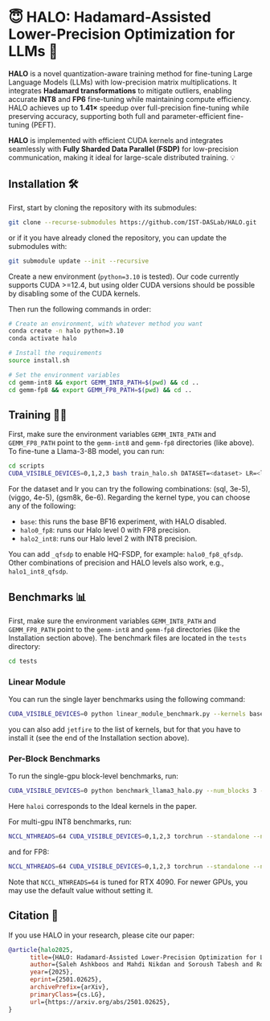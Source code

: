 # 😇 HALO: Hadamard-Assisted Lower-Precision Optimization for LLMs 🚀

__HALO__ is a novel quantization-aware training method for fine-tuning Large Language Models (LLMs) with low-precision matrix multiplications. It integrates **Hadamard transformations** to mitigate outliers, enabling accurate **INT8** and **FP6** fine-tuning while maintaining compute efficiency. HALO achieves up to **1.41×** speedup over full-precision fine-tuning while preserving accuracy, supporting both full and parameter-efficient fine-tuning (PEFT). 

__HALO__ is implemented with efficient CUDA kernels and integrates seamlessly with **Fully Sharded Data Parallel (FSDP)** for low-precision communication, making it ideal for large-scale distributed training. 💡

## Installation 🛠️
First, start by cloning the repository with its submodules:

```bash
git clone --recurse-submodules https://github.com/IST-DASLab/HALO.git
```
or if it you have already cloned the repository, you can update the submodules with:
```bash
git submodule update --init --recursive
```

Create a new environment (`python=3.10` is tested). Our code currently supports CUDA >=12.4, but using older CUDA versions should be possible by disabling some of the CUDA kernels.

Then run the following commands in order:
```bash
# Create an environment, with whatever method you want
conda create -n halo python=3.10
conda activate halo

# Install the requirements
source install.sh

# Set the environment variables
cd gemm-int8 && export GEMM_INT8_PATH=$(pwd) && cd ..
cd gemm-fp8 && export GEMM_FP8_PATH=$(pwd) && cd ..
```

## Training 👨‍🏫
First, make sure the environment variables `GEMM_INT8_PATH` and `GEMM_FP8_PATH` point to the `gemm-int8` and `gemm-fp8` directories (like above). To fine-tune a Llama-3-8B model, you can run:
```bash
cd scripts
CUDA_VISIBLE_DEVICES=0,1,2,3 bash train_halo.sh DATASET=<dataset> LR=<lr> KERNEL_TYPE=<kernel_type>
```

For the dataset and lr you can try the following combinations: (sql, 3e-5), (viggo, 4e-5), (gsm8k, 6e-6). Regarding the kernel type, you can choose any of the following:
- `base`: this runs the base BF16 experiment, with HALO disabled.
- `halo0_fp8`: runs our Halo level 0 with FP8 precision.
- `halo2_int8`: runs our Halo level 2 with INT8 precision.

You can add `_qfsdp` to enable HQ-FSDP, for example: `halo0_fp8_qfsdp`. Other combinations of precision and HALO levels also work, e.g., `halo1_int8_qfsdp`.


## Benchmarks 📊
First, make sure the environment variables `GEMM_INT8_PATH` and `GEMM_FP8_PATH` point to the `gemm-int8` and `gemm-fp8` directories (like the Installation section above). The benchmark files are located in the `tests` directory:
```bash
cd tests
```

### Linear Module
You can run the single layer benchmarks using the following command:
```bash
CUDA_VISIBLE_DEVICES=0 python linear_module_benchmark.py --kernels base switchback halo2_int8 halo1_fp8 halo0_fp8 halo1_fp8
```
you can also add `jetfire` to the list of kernels, but for that you have to install it (see the end of the Installation section above).

### Per-Block Benchmarks
To run the single-gpu block-level benchmarks, run:
```bash
CUDA_VISIBLE_DEVICES=0 python benchmark_llama3_halo.py --num_blocks 3 --kernels base haloi_int8 haloi_fp8 halo0_fp8 halo1_fp8 halo2_int8
```
Here `haloi` corresponds to the Ideal kernels in the paper.

For multi-gpu INT8 benchmarks, run:
```bash
NCCL_NTHREADS=64 CUDA_VISIBLE_DEVICES=0,1,2,3 torchrun --standalone --nnodes=1 --nproc-per-node=4 benchmark_llama3_halo.py --fsdp --num_blocks 3 --kernels base haloi_int8 haloi_int8_qfsdp halo2_int8 halo2_int8_qfsdp
```
and for FP8:
```bash
NCCL_NTHREADS=64 CUDA_VISIBLE_DEVICES=0,1,2,3 torchrun --standalone --nnodes=1 --nproc-per-node=4 benchmark_llama3_halo.py --fsdp --num_blocks 3 --kernels base haloi_fp8 haloi_fp8_qfsdp halo0_fp8 halo0_fp8_qfsdp halo1_fp8 halo1_fp8_qfsdp
```
Note that `NCCL_NTHREADS=64` is tuned for RTX 4090. For newer GPUs, you may use the default value without setting it.


## Citation 📖
If you use HALO in your research, please cite our paper:
```bibtex
@article{halo2025,
      title={HALO: Hadamard-Assisted Lower-Precision Optimization for LLMs}, 
      author={Saleh Ashkboos and Mahdi Nikdan and Soroush Tabesh and Roberto L. Castro and Torsten Hoefler and Dan Alistarh},
      year={2025},
      eprint={2501.02625},
      archivePrefix={arXiv},
      primaryClass={cs.LG},
      url={https://arxiv.org/abs/2501.02625}, 
}
```
